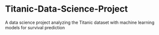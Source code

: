 # Titanic-Data-Science-Project
A data science project analyzing the Titanic dataset with machine learning models for survival prediction
